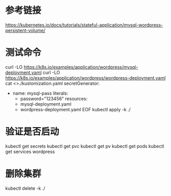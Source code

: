 # 参考链接
https://kubernetes.io/docs/tutorials/stateful-application/mysql-wordpress-persistent-volume/

# 测试命令
curl -LO https://k8s.io/examples/application/wordpress/mysql-deployment.yaml
curl -LO https://k8s.io/examples/application/wordpress/wordpress-deployment.yaml
cat <<EOF >>./kustomization.yaml
secretGenerator:
- name: mysql-pass
  literals:
  - password="123456"
resources:
  - mysql-deployment.yaml
  - wordpress-deployment.yaml
EOF
kubectl apply -k ./

# 验证是否启动
kubectl get secrets
kubectl get pvc
kubectl get pv
kubectl get pods
kubectl get services wordpress

# 删除集群
kubectl delete -k ./
